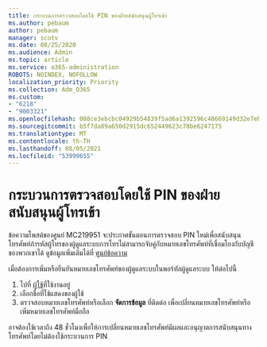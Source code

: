 ```yaml
---
title: กระบวนการตรวจสอบโดยใช้ PIN ของฝ่ายสนับสนุนผู้โทรเข้า
ms.author: pebaum
author: pebaum
manager: scotv
ms.date: 08/25/2020
ms.audience: Admin
ms.topic: article
ms.service: o365-administration
ROBOTS: NOINDEX, NOFOLLOW
localization_priority: Priority
ms.collection: Adm_O365
ms.custom:
- "6218"
- "9003321"
ms.openlocfilehash: 008ce3ebcbc04929b54839f5ad6a1392596c48669149d32e7ebe6159bedf9036
ms.sourcegitcommit: b5f7da89a650d2915dc652449623c78be6247175
ms.translationtype: MT
ms.contentlocale: th-TH
ms.lasthandoff: 08/05/2021
ms.locfileid: "53999655"
---
```

# <a name="pin-based-verification-process-for-support-callers"></a>กระบวนการตรวจสอบโดยใช้ PIN ของฝ่ายสนับสนุนผู้โทรเข้า

ข้อความโพสต์ของศูนย์ MC219951 จะประกาศขั้นตอนการตรวจสอบ PIN ใหม่เพื่อสนับสนุนโทรศัพท์ถ้ารหัสผู้โทรของผู้ดูแลระบบการโทรไม่สามารถจับคู่กับหมายเลขโทรศัพท์ที่เชื่อมโยงกับบัญชีของพวกเขาได้ ดูข้อมูลเพิ่มเติมได้ที่ [ศูนย์ข้อความ](https://admin.microsoft.com/AdminPortal/Home#/MessageCenter) 

เมื่อต้องการเพิ่มหรือยืนยันหมายเลขโทรศัพท์ของผู้ดูแลระบบในพอร์ทัลผู้ดูแลระบบ ให้ต่อไปนี้  

1. ไปที่ [ผู้ใช้](https://admin.microsoft.com/AdminPortal/Home#/users)ที่ใช้งานอยู่
2. เลือกชื่อที่ใช้แสดงของผู้ใช้
3. ตรวจสอบหมายเลขโทรศัพท์หรือเลือก **จัดการข้อมูล** ที่ติดต่อ เพื่อเปลี่ยนหมายเลขโทรศัพท์หรือเพิ่มหมายเลขโทรศัพท์มือถือ     

อาจต้องใช้เวลาถึง 48 ชั่วโมงเพื่อให้การเปลี่ยนหมายเลขโทรศัพท์มีผลและอนุญาตการสนับสนุนทางโทรศัพท์โดยไม่ต้องใช้กระบวนการ PIN